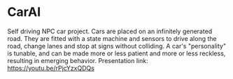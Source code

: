 # CarAI
Self driving NPC car project.
Cars are placed on an infinitely generated road.
They are fitted with a state machine and sensors to drive along the road, change lanes and stop at signs without colliding.
A car's "personality" is tunable, and can be made more or less patient and more or less reckless, resulting in emerging behavior.
Presentation link: https://youtu.be/rPjcYzxQDQs
